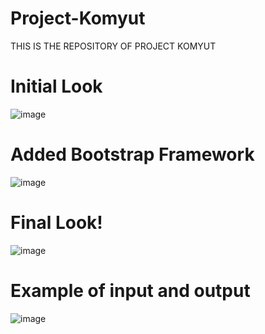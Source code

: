 # Project-Komyut
THIS IS THE REPOSITORY OF PROJECT KOMYUT

# Initial Look
![image](https://user-images.githubusercontent.com/107268879/173717959-88a75cde-020d-4d92-8e77-db593218bd0f.png)

# Added Bootstrap Framework
![image](https://user-images.githubusercontent.com/107268879/173990188-7bb0344e-b5c1-47d5-9591-211c10788281.png)

# Final Look!
![image](https://user-images.githubusercontent.com/107268879/174057855-091439c8-5100-4972-82fb-ae6f57e7f734.png)

# Example of input and output
![image](https://user-images.githubusercontent.com/107268879/174058007-64b5e4dd-acf8-44c4-978e-ab72ed677dfc.png)
